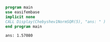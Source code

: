 ```fortran
program main
use easifembase
implicit none
CALL Display(Chebyshev1NormSQR(5), "ans: " )
end program main
```

```txt title="results"
ans: 1.57080
```
